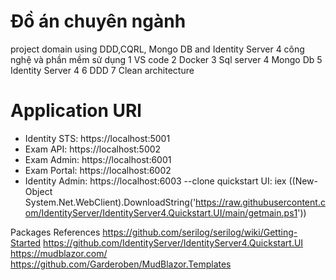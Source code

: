 # Đồ án chuyên ngành
project domain using DDD,CQRL, Mongo DB and Identity Server 4
công nghệ và phần mềm sử dụng
1 VS code
2 Docker
3 Sql server
4 Mongo Db
5 Identity Server 4
6 DDD
7 Clean architecture
# Application URl
- Identity STS: https://localhost:5001
- Exam API: https://localhost:5002
- Exam Admin: https://localhost:6001
- Exam Portal: https://localhost:6002
- Identity Admin: https://localhost:6003
--clone quickstart UI: iex ((New-Object System.Net.WebClient).DownloadString('https://raw.githubusercontent.com/IdentityServer/IdentityServer4.Quickstart.UI/main/getmain.ps1'))

Packages References
https://github.com/serilog/serilog/wiki/Getting-Started
https://github.com/IdentityServer/IdentityServer4.Quickstart.UI
https://mudblazor.com/
https://github.com/Garderoben/MudBlazor.Templates